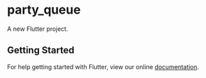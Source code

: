 # party_queue

A new Flutter project.

## Getting Started

For help getting started with Flutter, view our online
[documentation](https://flutter.io/).
